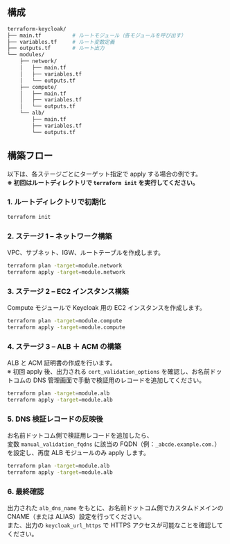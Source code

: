 ## 構成

```bash
terraform-keycloak/
├── main.tf          # ルートモジュール（各モジュールを呼び出す）
├── variables.tf     # ルート変数定義
├── outputs.tf       # ルート出力
└── modules/
    ├── network/
    │   ├── main.tf
    │   ├── variables.tf
    │   └── outputs.tf
    ├── compute/
    │   ├── main.tf
    │   ├── variables.tf
    │   └── outputs.tf
    └── alb/
        ├── main.tf
        ├── variables.tf
        └── outputs.tf
```

## 構築フロー

以下は、各ステージごとにターゲット指定で apply する場合の例です。  
**※ 初回はルートディレクトリで `terraform init` を実行してください。**

### 1. ルートディレクトリで初期化

```bash
terraform init
```

### 2. ステージ 1 – ネットワーク構築

VPC、サブネット、IGW、ルートテーブルを作成します。

```bash
terraform plan -target=module.network
terraform apply -target=module.network
```

### 3. ステージ 2 – EC2 インスタンス構築

Compute モジュールで Keycloak 用の EC2 インスタンスを作成します。

```bash
terraform plan -target=module.compute
terraform apply -target=module.compute
```

### 4. ステージ 3 – ALB ＋ ACM の構築

ALB と ACM 証明書の作成を行います。  
※ 初回 apply 後、出力される `cert_validation_options` を確認し、お名前ドットコムの DNS 管理画面で手動で検証用のレコードを追加してください。

```bash
terraform plan -target=module.alb
terraform apply -target=module.alb
```

### 5. DNS 検証レコードの反映後

お名前ドットコム側で検証用レコードを追加したら、  
変数 `manual_validation_fqdns` に該当の FQDN（例：`_abcde.example.com.`）を設定し、再度 ALB モジュールのみ apply します。

```bash
terraform plan -target=module.alb
terraform apply -target=module.alb
```

### 6. 最終確認

出力された `alb_dns_name` をもとに、お名前ドットコム側でカスタムドメインの CNAME（または ALIAS）設定を行ってください。  
また、出力の `keycloak_url_https` で HTTPS アクセスが可能なことを確認してください。
